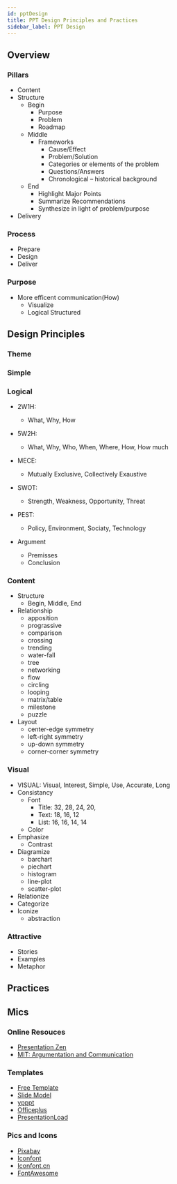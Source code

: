 ```yaml
---
id: pptDesign
title: PPT Design Principles and Practices
sidebar_label: PPT Design
---
```


## Overview

### Pillars

- Content
- Structure
  - Begin
    - Purpose
    - Problem
    - Roadmap
  - Middle
    - Frameworks
      - Cause/Effect
      - Problem/Solution
      - Categories or elements of the problem
      - Questions/Answers
      - Chronological – historical background
  - End
    - Highlight Major Points
    - Summarize Recommendations
    - Synthesize in light of problem/purpose
- Delivery

### Process

- Prepare
- Design
- Deliver

### Purpose

- More efficent communication(How)
  - Visualize
  - Logical Structured

## Design Principles

### Theme

### Simple

### Logical

- 2W1H:
  - What, Why, How
- 5W2H:
  - What, Why, Who, When, Where, How, How much
- MECE:
  - Mutually Exclusive, Collectively Exaustive
- SWOT:
  - Strength, Weakness, Opportunity, Threat
- PEST:
  - Policy, Environment, Sociaty, Technology
- Argument

  - Premisses
  - Conclusion

### Content

- Structure
  - Begin, Middle, End
- Relationship
  - apposition
  - prograssive
  - comparison
  - crossing
  - trending
  - water-fall
  - tree
  - networking
  - flow
  - circling
  - looping
  - matrix/table
  - milestone
  - puzzle
- Layout
  - center-edge symmetry
  - left-right symmetry
  - up-down symmetry
  - corner-corner symmetry

### Visual

- VISUAL: Visual, Interest, Simple, Use, Accurate, Long
- Consistancy
  - Font
    - Title: 32, 28, 24, 20,
    - Text: 18, 16, 12
    - List: 16, 16, 14, 14
  - Color
- Emphasize
  - Contrast
- Diagramize
  - barchart
  - piechart
  - histogram
  - line-plot
  - scatter-plot
- Relationize
- Categorize
- Iconize
  - abstraction

### Attractive

- Stories
- Examples
- Metaphor

## Practices

## Mics

### Online Resouces

- [Presentation Zen](http://www.garrreynolds.com/preso-tips/)
- [MIT: Argumentation and Communication](https://ocw.mit.edu/courses/urban-studies-and-planning/11-225-argumentation-and-communication-fall-2006/lecture-notes/)

### Templates

- [Free Template](https://www.free-powerpoint-templates-design.com/)
- [Slide Model](https://slidemodel.com/free-powerpoint-templates/)
- [ypppt](http://www.ypppt.com/)
- [Officeplus](http://www.officeplus.cn/Template/Home.shtml)
- [PresentationLoad](https://www.presentationload.com/)

### Pics and Icons

- [Pixabay](https://pixabay.com/)
- [Iconfont](https://icofont.com/)
- [Iconfont.cn](https://www.iconfont.cn/)
- [FontAwesome](https://fontawesome.com/)
